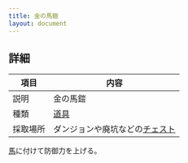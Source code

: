 ```yaml
---
title: 金の馬鎧
layout: document
---
```

## 詳細

|項目|内容|
|---|---|
|説明|金の馬鎧|
|種類|[道具](道具)|
|採取場所|ダンジョンや廃坑などの[チェスト](チェスト)|

[馬](馬)に付けて防御力を上げる。

